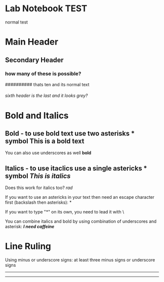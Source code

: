 # Lab Notebook TEST

normal test 

# Main Header
## Secondary Header
### how many of these is possible?
########## thats ten and its normal text
###### sixth header is the last and it looks grey?


# Bold and Italics 

## Bold - to use bold text use two asterisks * symbol  **This is a bold text**
You can also use underscores as well __bold__

## Italics - to use itaclics use a single astericks * symbol *This is italics*
Does this work for italics too? _rad_


If you want to use an astericks in your text then need an escape character first (backslash then asterisks):  \*

If you want to type "\*" on its own, you need to lead it with \\


You can combine italics and bold by using combination of underscores and asterisk:  _**I need caffeine**_

# Line Ruling

Using minus or underscore signs: at least three minus signs or underscore signs

____
----







